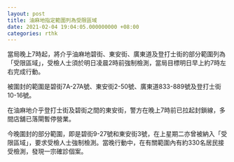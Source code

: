 ```yaml
---
layout: post
title: 油麻地指定範圍列為受限區域
date: 2021-02-04 19:04:05.000000000 +08:00
categories: rthk
---
```


當局晚上7時起，將介乎油麻地碧街、東安街、廣東道及登打士街的部分範圍列為「受限區域」，受檢人士須於明日凌晨2時前強制檢測，當局目標明日早上約7時左右完成行動。

被圍封的範圍是碧街7A-27A號、東安街2-50號、廣東道833-889號及登打士街10-16號。

在油麻地介乎登打士街及碧街之間的東安街，警方在晚上7時前已拉起封鎖線，多間店舖已落閘暫停營業。

今晚圍封的部分範圍，即是碧街9-27號和東安街3號，在上星期二亦曾被納入「受限區域」，要求受檢人士強制檢測。當晚行動中，在有關範圍內有約330名居民接受檢測，發現一宗確診個案。
